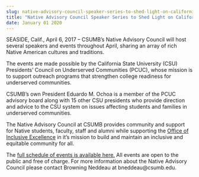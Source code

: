 ```yaml
---
slug: native-advisory-council-speaker-series-to-shed-light-on-california-indian-history-
title: "Native Advisory Council Speaker Series to Shed Light on California Indian History "
date: January 01 2020
---
```


 
<p>
  SEASIDE, Calif., April 6, 2017 – CSUMB’s Native Advisory Council will host
  several speakers and events throughout April, sharing an array of rich Native
  American cultures and traditions.
</p>
<p>
  The events are made possible by the California State University &#40;CSU&#41;
  Presidents’ Council on Underserved Communities &#40;PCUC&#41;, whose mission
  is to support outreach programs that strengthen college readiness for
  underserved communities.
</p>
<p>
  CSUMB’s own President Eduardo M. Ochoa is a member of the PCUC advisory board
  along with 15 other CSU presidents who provide direction and advice to the CSU
  system on issues affecting students and families in underserved communities.
</p>
<p>
  The Native Advisory Council at CSUMB provides community and support for Native
  students, faculty, staff and alumni while supporting the
  <a href="https://csumb.edu/diversity">Office of Inclusive Excellence</a> in
  it’s mission to build and maintain an inclusive and equitable community for
  all.
</p>
<p>
  The
  <a href="https://csumb.edu/nac/events"
    >full schedule of events is available here.</a
  >
  All events are open to the public and free of charge. For more information
  about the Native Advisory Council please contact Browning Neddeau at
  bneddeau@csumb.edu.
</p>
 

